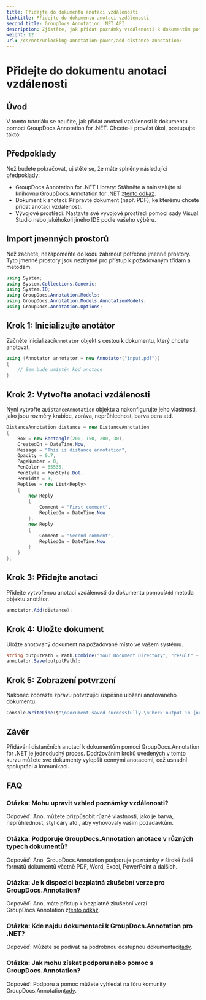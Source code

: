 ```yaml
---
title: Přidejte do dokumentu anotaci vzdálenosti
linktitle: Přidejte do dokumentu anotaci vzdálenosti
second_title: GroupDocs.Annotation .NET API
description: Zjistěte, jak přidat poznámky vzdálenosti k dokumentům pomocí GroupDocs.Annotation for .NET. Vylepšete spolupráci a komunikaci bez námahy.
weight: 12
url: /cs/net/unlocking-annotation-power/add-distance-annotation/
---
```


# Přidejte do dokumentu anotaci vzdálenosti

## Úvod
V tomto tutoriálu se naučíte, jak přidat anotaci vzdálenosti k dokumentu pomocí GroupDocs.Annotation for .NET. Chcete-li provést úkol, postupujte takto:
## Předpoklady

Než budete pokračovat, ujistěte se, že máte splněny následující předpoklady:

-  GroupDocs.Annotation for .NET Library: Stáhněte a nainstalujte si knihovnu GroupDocs.Annotation for .NET z[tento odkaz](https://releases.groupdocs.com/annotation/net/).
- Dokument k anotaci: Připravte dokument (např. PDF), ke kterému chcete přidat anotaci vzdálenosti.
- Vývojové prostředí: Nastavte své vývojové prostředí pomocí sady Visual Studio nebo jakéhokoli jiného IDE podle vašeho výběru.

## Import jmenných prostorů

Než začnete, nezapomeňte do kódu zahrnout potřebné jmenné prostory. Tyto jmenné prostory jsou nezbytné pro přístup k požadovaným třídám a metodám.

```csharp
using System;
using System.Collections.Generic;
using System.IO;
using GroupDocs.Annotation.Models;
using GroupDocs.Annotation.Models.AnnotationModels;
using GroupDocs.Annotation.Options;
```


## Krok 1: Inicializujte anotátor

 Začněte inicializací`Annotator` objekt s cestou k dokumentu, který chcete anotovat.

```csharp
using (Annotator annotator = new Annotator("input.pdf"))
{
    // Sem bude umístěn kód anotace
}
```

## Krok 2: Vytvořte anotaci vzdálenosti

 Nyní vytvořte a`DistanceAnnotation` objektu a nakonfigurujte jeho vlastnosti, jako jsou rozměry krabice, zpráva, neprůhlednost, barva pera atd.

```csharp
DistanceAnnotation distance = new DistanceAnnotation
{
    Box = new Rectangle(200, 150, 200, 30),
    CreatedOn = DateTime.Now,
    Message = "This is distance annotation",
    Opacity = 0.7,
    PageNumber = 0,
    PenColor = 65535,
    PenStyle = PenStyle.Dot,
    PenWidth = 3,
    Replies = new List<Reply>
    {
        new Reply
        {
            Comment = "First comment",
            RepliedOn = DateTime.Now
        },
        new Reply
        {
            Comment = "Second comment",
            RepliedOn = DateTime.Now
        }
    }
};
```

## Krok 3: Přidejte anotaci

 Přidejte vytvořenou anotaci vzdálenosti do dokumentu pomocí`Add` metoda objektu anotátor.

```csharp
annotator.Add(distance);
```

## Krok 4: Uložte dokument

Uložte anotovaný dokument na požadované místo ve vašem systému.

```csharp
string outputPath = Path.Combine("Your Document Directory", "result" + Path.GetExtension("input.pdf"));
annotator.Save(outputPath);
```

## Krok 5: Zobrazení potvrzení

Nakonec zobrazte zprávu potvrzující úspěšné uložení anotovaného dokumentu.

```csharp
Console.WriteLine($"\nDocument saved successfully.\nCheck output in {outputPath}.");
```

## Závěr

Přidávání distančních anotací k dokumentům pomocí GroupDocs.Annotation for .NET je jednoduchý proces. Dodržováním kroků uvedených v tomto kurzu můžete své dokumenty vylepšit cennými anotacemi, což usnadní spolupráci a komunikaci.

## FAQ

### Otázka: Mohu upravit vzhled poznámky vzdálenosti?

Odpověď: Ano, můžete přizpůsobit různé vlastnosti, jako je barva, neprůhlednost, styl čáry atd., aby vyhovovaly vašim požadavkům.

### Otázka: Podporuje GroupDocs.Annotation anotace v různých typech dokumentů?

Odpověď: Ano, GroupDocs.Annotation podporuje poznámky v široké řadě formátů dokumentů včetně PDF, Word, Excel, PowerPoint a dalších.

### Otázka: Je k dispozici bezplatná zkušební verze pro GroupDocs.Annotation?

 Odpověď: Ano, máte přístup k bezplatné zkušební verzi GroupDocs.Annotation z[tento odkaz](https://releases.groupdocs.com/).

### Otázka: Kde najdu dokumentaci k GroupDocs.Annotation pro .NET?

 Odpověď: Můžete se podívat na podrobnou dostupnou dokumentaci[tady](https://tutorials.groupdocs.com/annotation/net/).

### Otázka: Jak mohu získat podporu nebo pomoc s GroupDocs.Annotation?

 Odpověď: Podporu a pomoc můžete vyhledat na fóru komunity GroupDocs.Annotation[tady](https://forum.groupdocs.com/c/annotation/10).